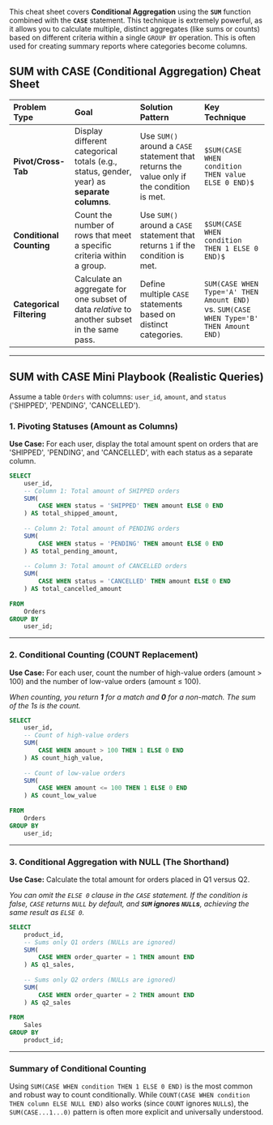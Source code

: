 This cheat sheet covers **Conditional Aggregation** using the **`SUM`** function combined with the **`CASE`** statement. This technique is extremely powerful, as it allows you to calculate multiple, distinct aggregates (like sums or counts) based on different criteria within a single `GROUP BY` operation. This is often used for creating summary reports where categories become columns.

## SUM with CASE (Conditional Aggregation) Cheat Sheet

| Problem Type | Goal | Solution Pattern | Key Technique |
| :--- | :--- | :--- | :--- |
| **Pivot/Cross-Tab** | Display different categorical totals (e.g., status, gender, year) as **separate columns**. | Use `SUM()` around a `CASE` statement that returns the value only if the condition is met. | `$SUM(CASE WHEN condition THEN value ELSE 0 END)$` |
| **Conditional Counting** | Count the number of rows that meet a specific criteria within a group. | Use `SUM()` around a `CASE` statement that returns `1` if the condition is met. | `$SUM(CASE WHEN condition THEN 1 ELSE 0 END)$` |
| **Categorical Filtering** | Calculate an aggregate for one subset of data *relative* to another subset in the same pass. | Define multiple `CASE` statements based on distinct categories. | `SUM(CASE WHEN Type='A' THEN Amount END)` vs. `SUM(CASE WHEN Type='B' THEN Amount END)` |

-----

## SUM with CASE Mini Playbook (Realistic Queries)

Assume a table `Orders` with columns: `user_id`, `amount`, and `status` ('SHIPPED', 'PENDING', 'CANCELLED').

### 1\. Pivoting Statuses (Amount as Columns)

**Use Case:** For each user, display the total amount spent on orders that are 'SHIPPED', 'PENDING', and 'CANCELLED', with each status as a separate column.

```sql
SELECT
    user_id,
    -- Column 1: Total amount of SHIPPED orders
    SUM(
        CASE WHEN status = 'SHIPPED' THEN amount ELSE 0 END
    ) AS total_shipped_amount,
    
    -- Column 2: Total amount of PENDING orders
    SUM(
        CASE WHEN status = 'PENDING' THEN amount ELSE 0 END
    ) AS total_pending_amount,
    
    -- Column 3: Total amount of CANCELLED orders
    SUM(
        CASE WHEN status = 'CANCELLED' THEN amount ELSE 0 END
    ) AS total_cancelled_amount
    
FROM
    Orders
GROUP BY
    user_id;
```

-----

### 2\. Conditional Counting (COUNT Replacement)

**Use Case:** For each user, count the number of high-value orders (amount \> 100) and the number of low-value orders (amount $\le$ 100).

*When counting, you return $\mathbf{1}$ for a match and $\mathbf{0}$ for a non-match. The sum of the $1$s is the count.*

```sql
SELECT
    user_id,
    -- Count of high-value orders
    SUM(
        CASE WHEN amount > 100 THEN 1 ELSE 0 END
    ) AS count_high_value,
    
    -- Count of low-value orders
    SUM(
        CASE WHEN amount <= 100 THEN 1 ELSE 0 END
    ) AS count_low_value
    
FROM
    Orders
GROUP BY
    user_id;
```

-----

### 3\. Conditional Aggregation with NULL (The Shorthand)

**Use Case:** Calculate the total amount for orders placed in Q1 versus Q2.

*You can omit the `ELSE 0` clause in the `CASE` statement. If the condition is false, `CASE` returns `NULL` by default, and **`SUM` ignores `NULL`s**, achieving the same result as `ELSE 0`.*

```sql
SELECT
    product_id,
    -- Sums only Q1 orders (NULLs are ignored)
    SUM(
        CASE WHEN order_quarter = 1 THEN amount END
    ) AS q1_sales,
    
    -- Sums only Q2 orders (NULLs are ignored)
    SUM(
        CASE WHEN order_quarter = 2 THEN amount END
    ) AS q2_sales
    
FROM
    Sales
GROUP BY
    product_id;
```

-----

### Summary of Conditional Counting

Using `SUM(CASE WHEN condition THEN 1 ELSE 0 END)` is the most common and robust way to count conditionally. While `COUNT(CASE WHEN condition THEN column ELSE NULL END)` also works (since `COUNT` ignores `NULL`s), the `SUM(CASE...1...0)` pattern is often more explicit and universally understood.

